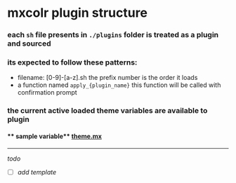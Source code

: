 # mxcolr plugin structure

### each `sh` file presents in `./plugins` folder is treated as a plugin and sourced
### its expected to follow these patterns:
* filename: [0-9]-[a-z].sh
  the prefix number is the order it loads
* a function named `apply_{plugin_name}`
  this function will be called with confirmation prompt

### the current active loaded theme variables are available to plugin
#### ** sample variable** [theme.mx](data/sample_theme.mx)

*** 

_todo_
- [ ] _add template_

